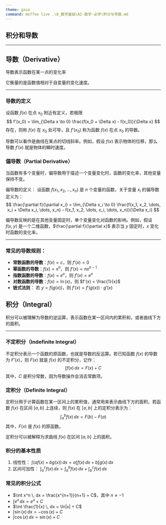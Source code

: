 ```yaml
---
theme: gaia
command: moffee live .\0_数学基础\AI-数学-必学\积分与导数.md
---
```


## 积分和导数

---

## 导数（Derivative）

导数表示函数在某一点的变化率

它衡量的是函数值相对于自变量的变化速度。


---

### 导数的定义
设函数 $f(x)$ 在点 $x_0$ 附近有定义，若极限
$$ f'(x_0) = \lim_{\Delta x \to 0} \frac{f(x_0 + \Delta x) - f(x_0)}{\Delta x} $$
存在，则称 $f(x)$ 在 $x_0$ 处可导，且 $f'(x_0)$ 称为函数 $f(x)$ 在点 $x_0$ 的导数。

导数可以看作是曲线在某点的切线斜率。例如，假设 $f(x)$ 表示物体的位移，那么导数 $f'(x)$ 就是物体的瞬时速度。


### 偏导数（Partial Derivative）
当函数有多个变量时，偏导数用于描述一个变量变化时，函数的变化率，其他变量保持不变。

偏导数的定义：
设函数 $f(x_1, x_2, \dots, x_n)$ 是 $n$ 个变量的函数，关于变量 $x_i$ 的偏导数定义为：
$$ \frac{\partial f}{\partial x_i} = \lim_{\Delta x_i \to 0} \frac{f(x_1, x_2, \dots, x_i + \Delta x_i, \dots, x_n) - f(x_1, x_2, \dots, x_i, \dots, x_n)}{\Delta x_i} $$

偏导数反映的是在其他变量固定时，单个变量变化对函数的影响。例如，假设 $f(x, y)$ 是一个二维函数，$\frac{\partial f}{\partial x}$ 表示当 $y$ 固定时，$x$ 变化时函数的变化率。

---

### 常见的导数规则：
- **常数函数的导数**：$f(x) = c$，则 $f'(x) = 0$
- **幂函数的导数**：$f(x) = x^n$，则 $f'(x) = nx^{n-1}$
- **指数函数的导数**：$f(x) = e^x$，则 $f'(x) = e^x$
- **对数函数的导数**：$f(x) = \ln(x)$，则 $f'(x) = \frac{1}{x}$
- **链式法则**：
若 $y = f(g(x))$，则 $f'(x) = f'(g(x)) \cdot g'(x)$


## 积分（Integral）

积分可以被理解为导数的逆运算，表示函数在某一区间内的累积和，或者曲线下方的面积。

---

### 不定积分（Indefinite Integral）

不定积分表示一个函数的原函数，也就是导数的反运算。若已知函数 $f(x)$ 的导数为 $F'(x)$，则 $F(x)$ 就是 $f(x)$ 的不定积分，记作：
$$ \int f(x) \, dx = F(x) + C $$
其中，$C$ 是积分常数，因为导数操作会消去常数项。

### 定积分（Definite Integral）

定积分用于计算函数在某一区间上的累积值，通常用来表示曲线下方的面积。若函数 $f(x)$ 在区间 $[a, b]$ 上连续，则 $f(x)$ 在 $[a, b]$ 上的定积分表示为：
$$ \int_a^b f(x) \, dx = F(b) - F(a) $$
其中，$F(x)$ 是 $f(x)$ 的原函数。

定积分可以被解释为求曲线 $f(x)$ 在区间 $[a, b]$ 上的面积。


### 积分的基本性质
1. 线性性：
$\int (af(x) + bg(x)) \, dx = a \int f(x) \, dx + b \int g(x) \, dx$
2. 区间可加性：
$\int_a^c f(x) \, dx = \int_a^b f(x) \, dx + \int_b^c f(x) \, dx$

### 常见的积分公式
- $\int x^n \, dx = \frac{x^{n+1}}{n+1} + C$，其中 $n \neq -1$
- $\int e^x \, dx = e^x + C$
- $\int \frac{1}{x} \, dx = \ln|x| + C$
- $\int \sin(x) \, dx = -\cos(x) + C$
- $\int \cos(x) \, dx = \sin(x) + C$
